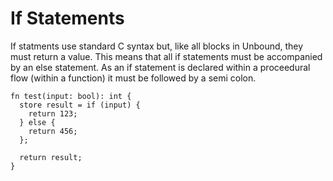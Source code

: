 # If Statements

If statments use standard C syntax but, like all blocks in Unbound, they must return a value. This means that all if statements must be accompanied by an else statement. As an if statement is declared within a proceedural flow (within a function) it must be followed by a semi colon.

```
fn test(input: bool): int {
  store result = if (input) {
    return 123;
  } else {
    return 456;
  };

  return result;
}
```